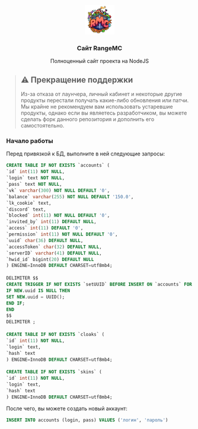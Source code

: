 <br />
<p align="center">
  <a href="https://rangemc.ovh">
    <img src="/static/img/icon.png" alt="Logo" width="80" height="80">
  </a>

  <h3 align="center">Сайт RangeMC</h3>

  <p align="center">
    Полноценный сайт проекта на NodeJS 
    <br />

> ## :warning: Прекращение поддержки
> Из-за отказа от лаунчера, личный кабинет и некоторые другие продукты перестали получать какие-либо обновления или патчи.
> Мы крайне не рекомендуем вам использовать устаревшие продукты, однако если вы являетесь разработчиком, вы можете сделать форк данного репозитория и дополнить его самостоятельно.

### Начало работы

Перед привязкой к БД, выполните в ней следующие запросы:
```sql
CREATE TABLE IF NOT EXISTS `accounts` ( 
`id` int(11) NOT NULL, 
`login` text NOT NULL, 
`pass` text NOT NULL, 
`vk` varchar(300) NOT NULL DEFAULT '0', 
`balance` varchar(255) NOT NULL DEFAULT '150.0',
`lk_cookie` text, 
`discord` text, 
`blocked` int(11) NOT NULL DEFAULT '0', 
`invited_by` int(11) DEFAULT NULL, 
`access` int(11) DEFAULT '0', 
`permission` int(11) NOT NULL DEFAULT '0', 
`uuid` char(36) DEFAULT NULL, 
`accessToken` char(32) DEFAULT NULL, 
`serverID` varchar(41) DEFAULT NULL, 
`hwid_id` bigint(20) DEFAULT NULL 
) ENGINE=InnoDB DEFAULT CHARSET=utf8mb4; 

DELIMITER $$ 
CREATE TRIGGER IF NOT EXISTS `setUUID` BEFORE INSERT ON `accounts` FOR EACH ROW BEGIN 
IF NEW.uuid IS NULL THEN 
SET NEW.uuid = UUID(); 
END IF; 
END 
$$ 
DELIMITER ; 

CREATE TABLE IF NOT EXISTS `cloaks` ( 
`id` int(11) NOT NULL, 
`login` text, 
`hash` text 
) ENGINE=InnoDB DEFAULT CHARSET=utf8mb4; 

CREATE TABLE IF NOT EXISTS `skins` ( 
`id` int(11) NOT NULL, 
`login` text, 
`hash` text 
) ENGINE=InnoDB DEFAULT CHARSET=utf8mb4;
```
После чего, вы можете создать новый аккаунт:
```sql
INSERT INTO accounts (login, pass) VALUES ('логин', 'пароль')
```

<!--- ## Начало работы

Здесь находятся инструкции по клонированию репозитория, настройке вебсервера и создания системного сервиса.

### Зависимости

1. Установите apache2
```sh
apt install apache2
```

1. Установите NodeJS
```sh
apt install nodejs
```

2. Обновите npm до последней версии
```sh
npm install npm@latest -g
```

### Установка

1. Перейдите в директорию /var/www/
```sh
cd /var/www/
```

1. Клонируйте репозиторий
```sh
git clone https://github.com/vlfz/rangemc.ovh.git
```

2. Установите зависимости через npm
```sh
npm install
```

3. Переименуйте файл .env.example в .env
```sh
cp .env.example .env
```

4. Заполните все данные в файле .env
```sh
nano .env
```

6. Запустите модули для ProxyPass
```sh
sudo a2enmod proxy
sudo a2enmod proxy_http
a2enmod proxy_balancer
a2enmod lbmethod_byrequests
systemctl restart apache2
```

5. Скопируйте и активируйте конфиг для apache2
```sh
cp rangemc.ovh.conf /etc/apache2/sites-available
a2ensite rangemc.ovh.conf
systemctl reload apache2
```

7. Скопируйте, активируйте и запустите сервис для systemd
```sh
cp rangemc.ovh.service /lib/systemd/system/
systemctl enable rangemc.ovh.service
systemctl start rangemc.ovh.service
```
